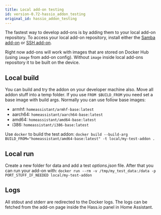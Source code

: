 ```yaml
---
title: Local add-on testing
id: version-0.72-hassio_addon_testing
original_id: hassio_addon_testing
---
```


The fastest way to develop add-ons is by adding them to your local add-on repository. To access your local add-on repository, install either the [Samba add-on] or [SSH add-on].

Right now add-ons will work with images that are stored on Docker Hub (using `image` from add-on config). Without `image` inside local add-ons repository it to be built on the device.

## Local build

You can build and try the addon on your developer machine also. Move all addon stuff into a temp folder. If you use `FROM $BUILD_FROM` you need set a base image with build args. Normally you can use follow base images:

- armhf: `homeassistant/armhf-base:latest`
- aarch64: `homeassistant/aarch64-base:latest`
- amd64: `homeassistant/amd64-base:latest`
- i386: `homeassistant/i386-base:latest`

Use `docker` to build the test addon: `docker build --build-arg BUILD_FROM="homeassistant/amd64-base:latest" -t local/my-test-addon .`

## Local run

Create a new folder for data and add a test _options.json_ file. After that you can run your add-on with: `docker run --rm -v /tmp/my_test_data:/data -p PORT_STUFF_IF_NEEDED local/my-test-addon`

## Logs

All stdout and stderr are redirected to the Docker logs. The logs can be fetched from the add-on page inside the Hass.io panel in Home Assistant.

[Samba add-on]: https://www.home-assistant.io/addons/samba/
[SSH add-on]: https://www.home-assistant.io/addons/ssh/
